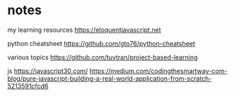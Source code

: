 # notes
my learning resources
https://eloquentjavascript.net 

python cheatsheet
https://github.com/gto76/python-cheatsheet

various topics
https://github.com/tuvtran/project-based-learning

js
https://javascript30.com/
https://medium.com/codingthesmartway-com-blog/pure-javascript-building-a-real-world-application-from-scratch-5213591cfcd6
